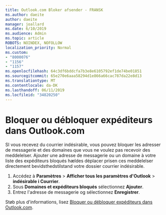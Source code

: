 ```yaml
---
title: Outlook.com Bloker afsender - FRANSK
ms.author: daeite
author: daeite
manager: joallard
ms.date: 6/10/2019
ms.audience: Admin
ms.topic: article
ROBOTS: NOINDEX, NOFOLLOW
localization_priority: Normal
ms.custom:
- "8000076"
- "1156"
- "1157"
ms.openlocfilehash: 64c3df6bddcfa7b3e8e6105792ef1de74be01851
ms.sourcegitcommit: 65e270e6aaa58294d1e866a66cac787da22e8d13
ms.translationtype: MT
ms.contentlocale: da-DK
ms.lasthandoff: 06/11/2019
ms.locfileid: "34820250"
---
```

# <a name="bloquer-ou-dbloquer-expditeurs-dans-outlookcom"></a>Bloquer ou débloquer expéditeurs dans Outlook.com

SI vous recevez du courrier indésirable, vous pouvez bloquer les adresser de messagerie et des domaines que vous ne voulez pas recevoir des meddelelser. Ajouter une adresse de messagerie ou un domaine à votre liste des expéditeurs bloqués hældes déplacer prisen ces meddelelser directement bevidsthedstilstand votre dossier courrier indésirable.

1. Accédez à **Paramètres** > **Afficher tous les paramètres d'Outlook** > **indésirable i Courrier**.
1. Sous **Domaines et expéditeurs bloqués** sélectionnez **Ajouter**.
1. Entrez l'adresse de messagerie og sélectionnez **Enregistrer**.

Støb plus d'informations, lisez [Bloquer ou débloquer expéditeurs dans Outlook.com](https://support.office.com/fr-fr/article/afba1c94-77bb-4f50-8b85-057cf52f4d5e).